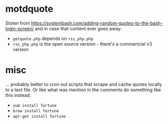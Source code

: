 # motdquote

Stolen from https://systembash.com/adding-random-quotes-to-the-bash-login-screen/ and in case that content ever goes away: 

- `getquote.php` depends on `rss_php.php`
- `rss_php.php` is the open source version - there's a commericial v3 version


# misc
... probably better to cron out scripts that scrape and cache quotes locally to a text file. Or like what was mention in the comments do something like this instead:

- `yum install fortune`
- `brew install fortune`
- `apt-get install fortune`
